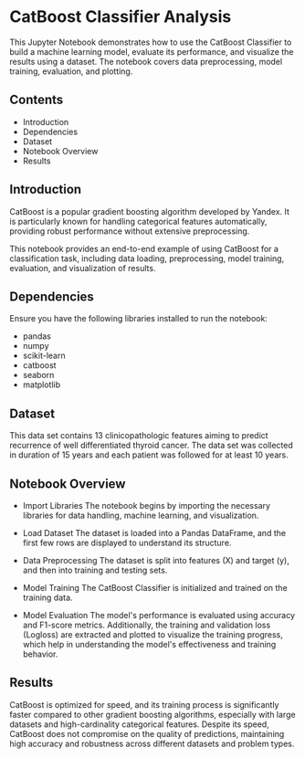 # CatBoost Classifier Analysis
This Jupyter Notebook demonstrates how to use the CatBoost Classifier to build a machine learning model, evaluate its performance, and visualize the results using a dataset. The notebook covers data preprocessing, model training, evaluation, and plotting.

## Contents
 - Introduction
 - Dependencies
 - Dataset
 - Notebook Overview
 - Results

## Introduction
CatBoost is a popular gradient boosting algorithm developed by Yandex. It is particularly known for handling categorical features automatically, providing robust performance without extensive preprocessing.

This notebook provides an end-to-end example of using CatBoost for a classification task, including data loading, preprocessing, model training, evaluation, and visualization of results.

## Dependencies
Ensure you have the following libraries installed to run the notebook:

- pandas
- numpy
- scikit-learn
- catboost
- seaborn
- matplotlib

## Dataset
This data set contains 13 clinicopathologic features aiming to predict recurrence of well differentiated thyroid cancer. The data set was collected in duration of 15 years and each patient was followed for at least 10 years.

## Notebook Overview
- Import Libraries
The notebook begins by importing the necessary libraries for data handling, machine learning, and visualization.

- Load Dataset
The dataset is loaded into a Pandas DataFrame, and the first few rows are displayed to understand its structure.

- Data Preprocessing
The dataset is split into features (X) and target (y), and then into training and testing sets.

- Model Training
The CatBoost Classifier is initialized and trained on the training data.

- Model Evaluation
The model's performance is evaluated using accuracy and F1-score metrics. Additionally, the training and validation loss (Logloss) are extracted and plotted to visualize the training progress, which help in understanding the model's effectiveness and training behavior.

## Results
CatBoost is optimized for speed, and its training process is significantly faster compared to other gradient boosting algorithms, especially with large datasets and high-cardinality categorical features.
Despite its speed, CatBoost does not compromise on the quality of predictions, maintaining high accuracy and robustness across different datasets and problem types.
